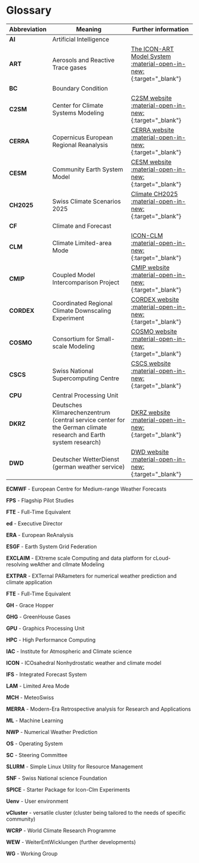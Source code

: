 # Glossary

| Abbreviation | Meaning | Further information |
| ------------ | ------- | ------------------- |
| **AI** | Artificial Intelligence ||
| **ART** | Aerosols and Reactive Trace gases | [The ICON-ART Model System :material-open-in-new:](https://www.icon-art.kit.edu){:target="_blank"} |
| **BC** | Boundary Condition ||
| **C2SM** | Center for Climate Systems Modeling | [C2SM website :material-open-in-new:](https://c2sm.ethz.ch) {:target="_blank"} |
| **CERRA** | Copernicus European Regional Reanalysis | [CERRA website :material-open-in-new:](https://climate.copernicus.eu/copernicus-regional-reanalysis-europe-cerra){:target="_blank"} |
| **CESM** | Community Earth System Model | [CESM website :material-open-in-new:](https://www.cesm.ucar.edu/){:target="_blank"} |
| **CH2025** | Swiss Climate Scenarios 2025 | [Climate CH2025 :material-open-in-new:](https://www.meteoswiss.admin.ch/about-us/research-and-cooperation/projects/2023/climate-ch2025.html){:target="_blank"} |
| **CF** | Climate and Forecast ||
| **CLM** | Climate Limited-area Mode | [ICON-CLM :material-open-in-new:](https://www.clm-community.eu/ICON-CLM/){:target="_blank"} |
| **CMIP** | Coupled Model Intercomparison Project | [CMIP website :material-open-in-new:](https://wcrp-cmip.org){:target="_blank"} |
| **CORDEX** | Coordinated Regional Climate Downscaling Experiment | [CORDEX website :material-open-in-new:](https://cordex.org){:target="_blank"} |
| **COSMO** | Consortium for Small-scale Modeling | [COSMO website :material-open-in-new:](https://www.cosmo-model.org/content/default.htm){:target="_blank"} |
| **CSCS** | Swiss National Supercomputing Centre | [CSCS website :material-open-in-new:](https://www.cscs.ch){:target="_blank"} |
| **CPU** | Central Processing Unit ||
| **DKRZ** | Deutsches Klimarechenzentrum (central service center for the German climate research and Earth system research) | [DKRZ website :material-open-in-new:](https://www.dkrz.de/de){:target="_blank"} |
| **DWD** | Deutscher WetterDienst (german weather service) | [DWD website :material-open-in-new:](https://www.dwd.de/DE/Home/home_node.html){:target="_blank"} |

**ECMWF** - European Centre for Medium-range Weather Forecasts

**FPS** - Flagship Pilot Studies

**FTE** - Full-Time Equivalent

**ed** - Executive Director

**ERA** - European ReAnalysis

**ESGF** - Earth System Grid Federation

**EXCLAIM** - EXtreme scale Computing and data platform for cLoud-resolving weAther and clImate Modeling

**EXTPAR** - EXTernal PARameters for numerical weather prediction and climate application

**FTE** - Full-Time Equivalent

**GH** - Grace Hopper

**GHG** - GreenHouse Gases

**GPU** - Graphics Processing Unit

**HPC** - High Performance Computing

**IAC** - Institute for Atmospheric and Climate science

**ICON** - ICOsahedral Nonhydrostatic weather and climate model

**IFS** - Integrated Forecast System

**LAM** - Limited Area Mode

**MCH** - MeteoSwiss

**MERRA** - Modern-Era Retrospective analysis for Research and Applications

**ML** - Machine Learning

**NWP** - Numerical Weather Prediction

**OS** - Operating System

**SC** - Steering Committee

**SLURM** - Simple Linux Utility for Resource Management

**SNF** - Swiss National science Foundation

**SPICE** - Starter Package for Icon-Clm Experiments

**Uenv** - User environment

**vCluster** - versatile cluster (cluster being tailored to the needs of specific community)

**WCRP** - World Climate Research Programme

**WEW** - WeiterEntWicklungen (further developments)

**WG** - Working Group